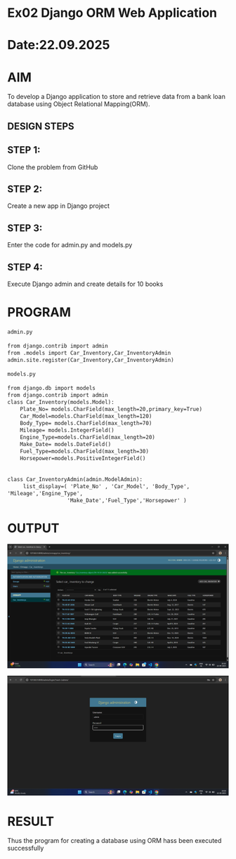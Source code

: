# Ex02 Django ORM Web Application
# Date:22.09.2025
# AIM
To develop a Django application to store and retrieve data from a bank loan database using Object Relational Mapping(ORM).


## DESIGN STEPS
## STEP 1:
Clone the problem from GitHub

## STEP 2:
Create a new app in Django project

## STEP 3:
Enter the code for admin.py and models.py

## STEP 4:
Execute Django admin and create details for 10 books

# PROGRAM
```
admin.py

from django.contrib import admin
from .models import Car_Inventory,Car_InventoryAdmin
admin.site.register(Car_Inventory,Car_InventoryAdmin)

models.py

from django.db import models
from django.contrib import admin
class Car_Inventory(models.Model):
    Plate_No= models.CharField(max_length=20,primary_key=True)
    Car_Model=models.CharField(max_length=120)
    Body_Type= models.CharField(max_length=70)
    Mileage= models.IntegerField()
    Engine_Type=models.CharField(max_length=20)
    Make_Date= models.DateField()
    Fuel_Type=models.CharField(max_length=30)
    Horsepower=models.PositiveIntegerField()
    

class Car_InventoryAdmin(admin.ModelAdmin):
     list_display=( 'Plate_No' , 'Car_Model', 'Body_Type', 'Mileage','Engine_Type',
                   'Make_Date','Fuel_Type','Horsepower' )

```
# OUTPUT

![alt text](<Screenshot (31).png>)


![alt text](<Screenshot (32).png>)



# RESULT
Thus the program for creating a database using ORM hass been executed successfully
